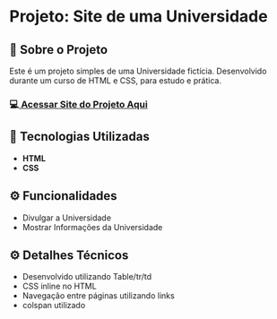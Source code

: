 <h1>Projeto: Site de uma Universidade</h1>

<h2>📌 Sobre o Projeto</h2>
<p>Este é um projeto simples de uma Universidade fictícia. Desenvolvido durante um curso de HTML e CSS, para estudo e prática.</p>

<h3>💻<a href="https://deangelleses.github.io/site_universidade_simples-HTML-CSS/" target="_blank"> Acessar Site do Projeto Aqui</a></h3>

<h2>🚀 Tecnologias Utilizadas</h2>
<ul>
  <li><b>HTML</b></li>
  <li><b>CSS</b></li>
</ul>

<h2>⚙️ Funcionalidades</h2>
<ul>
  <li>Divulgar a Universidade</li>
  <li>Mostrar Informações da Universidade</li>
</ul>

<h2>⚙️ Detalhes Técnicos</h2>
<ul>
  <li>Desenvolvido utilizando Table/tr/td</li>
  <li>CSS inline no HTML</li>
  <li>Navegação entre páginas utilizando links</li>
  <li>colspan utilizado</li>
</ul>
